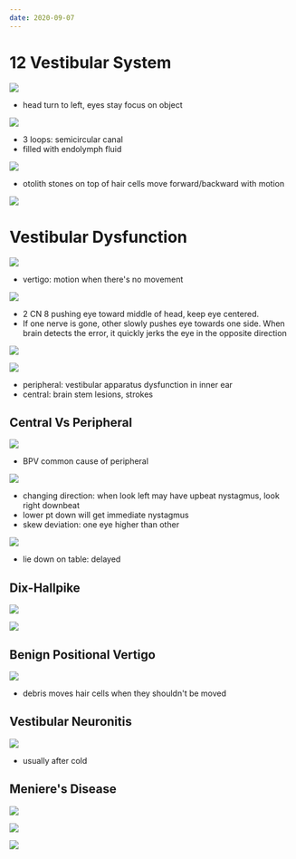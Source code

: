 ```yaml
---
date: 2020-09-07
---
```


# 12 Vestibular System

![](https://photos.thisispiggy.com/file/wikiFiles/6zCg7Ae.jpg)

- head turn to left, eyes stay focus on object

![](https://photos.thisispiggy.com/file/wikiFiles/LBgFLWk.jpg)

- 3 loops: semicircular canal
- filled with endolymph fluid

![](https://photos.thisispiggy.com/file/wikiFiles/jVsGJmT.jpg)

- otolith stones on top of hair cells move forward/backward with motion

![](https://photos.thisispiggy.com/file/wikiFiles/geGRNvG.jpg)

# Vestibular Dysfunction

![](https://photos.thisispiggy.com/file/wikiFiles/1k0lpsH.jpg)

- vertigo: motion when there's no movement

![](https://photos.thisispiggy.com/file/wikiFiles/pPUUZzW.jpg)

- 2 CN 8 pushing eye toward middle of head, keep eye centered.
- If one nerve is gone, other slowly pushes eye towards one side. When brain detects the error, it quickly jerks the eye in the opposite direction

![](https://photos.thisispiggy.com/file/wikiFiles/At8HCTj.jpg)

![](https://photos.thisispiggy.com/file/wikiFiles/xz7N3gy.jpg)

- peripheral: vestibular apparatus dysfunction in inner ear
- central: brain stem lesions, strokes

## Central Vs Peripheral

![](https://photos.thisispiggy.com/file/wikiFiles/2les7QR.jpg)

- BPV common cause of peripheral

![](https://photos.thisispiggy.com/file/wikiFiles/KEripnf.jpg)

- changing direction: when look left may have upbeat nystagmus, look right downbeat
- lower pt down will get immediate nystagmus
- skew deviation: one eye higher than other

![](https://photos.thisispiggy.com/file/wikiFiles/N5qjAjJ.jpg)

- lie down on table: delayed

## Dix-Hallpike

![](https://photos.thisispiggy.com/file/wikiFiles/SNi5sRl.jpg)

![](https://photos.thisispiggy.com/file/wikiFiles/IBU3wFP.jpg)

## Benign Positional Vertigo

![](https://photos.thisispiggy.com/file/wikiFiles/PVYpCfs.jpg)

- debris moves hair cells when they shouldn't be moved

## Vestibular Neuronitis

![](https://photos.thisispiggy.com/file/wikiFiles/GZ6UfS6.jpg)

- usually after cold

## Meniere's Disease

![](https://photos.thisispiggy.com/file/wikiFiles/AKkY2cq.jpg)

![](https://photos.thisispiggy.com/file/wikiFiles/8pCs51Q.jpg)

![](https://photos.thisispiggy.com/file/wikiFiles/V99jXX4.jpg)
